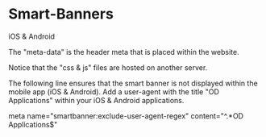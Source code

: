 # Smart-Banners
iOS &amp; Android

The "meta-data" is the header meta that is placed within the website.

Notice that the "css & js" files are hosted on another server.

The following line ensures that the smart banner is not displayed within the mobile app (iOS & Android). Add a user-agent with the title "OD Applications" within your iOS & Android applications.

meta name="smartbanner:exclude-user-agent-regex" content="^.*OD Applications$"
